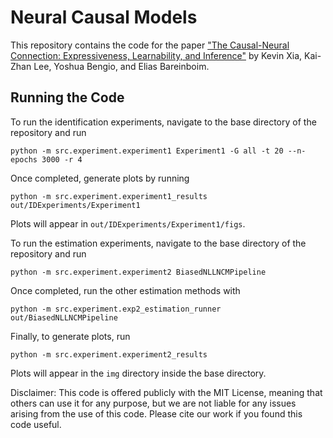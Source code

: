 # Neural Causal Models

This repository contains the code for the paper ["The Causal-Neural Connection: Expressiveness, Learnability, and Inference"](https://arxiv.org/abs/2107.00793) by Kevin Xia, Kai-Zhan Lee, Yoshua Bengio, and Elias Bareinboim.

## Running the Code

To run the identification experiments, navigate to the base directory of the repository and run

`python -m src.experiment.experiment1 Experiment1 -G all -t 20 --n-epochs 3000 -r 4`

Once completed, generate plots by running

`python -m src.experiment.experiment1_results out/IDExperiments/Experiment1`

Plots will appear in `out/IDExperiments/Experiment1/figs`.

To run the estimation experiments, navigate to the base directory of the repository and run

`python -m src.experiment.experiment2 BiasedNLLNCMPipeline`

Once completed, run the other estimation methods with

`python -m src.experiment.exp2_estimation_runner out/BiasedNLLNCMPipeline`

Finally, to generate plots, run

`python -m src.experiment.experiment2_results`

Plots will appear in the `img` directory inside the base directory.


Disclaimer: This code is offered publicly with the MIT License, meaning that others can use it for any purpose, but we are not liable for any issues arising from the use of this code. Please cite our work if you found this code useful.
